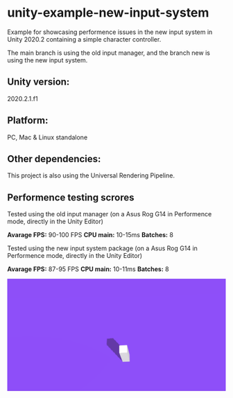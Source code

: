 # unity-example-new-input-system

Example for showcasing performence issues in the new input system in Unity 2020.2 containing a simple character controller.

The main branch is using the old input manager, and the branch new is using the new input system.

## Unity version:

2020.2.1.f1

## Platform:

PC, Mac & Linux standalone

## Other dependencies:

This project is also using the Universal Rendering Pipeline.

## Performence testing scrores

Tested using the old input manager (on a Asus Rog G14 in Performence mode, directly in the Unity Editor)

**Avarage FPS:** 90-100 FPS
**CPU main:** 10-15ms
**Batches:** 8

Tested using the new input system package (on a Asus Rog G14 in Performence mode, directly in the Unity Editor)

**Avarage FPS:** 87-95 FPS
**CPU main:** 10-11ms
**Batches:** 8

![screenshot](screenshot.gif)
